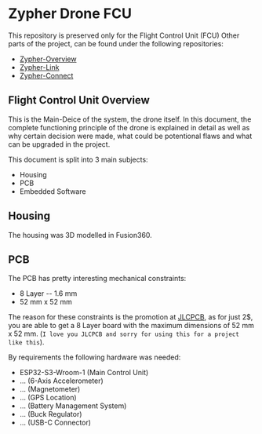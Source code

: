 # Zypher Drone FCU

This repository is preserved only for the Flight Control Unit (FCU)
Other parts of the project, can be found under the following repositories:

- [Zypher-Overview](https://github.com/Lumslucky/Zypher.git)
- [Zypher-Link](https://github.com/Lumslucky/Zypher_Link.git)
- [Zypher-Connect](https://github.com/Lumslucky/Zypher_Connect.git)

## Flight Control Unit Overview

This is the Main-Deice of the system, the drone itself. In this document, the complete functioning principle of the drone is explained in detail as well as why certain decision were made, what could be potentional flaws and what can be upgraded in the project.

This document is split into 3 main subjects:

- Housing
- PCB
- Embedded Software

## Housing

The housing was 3D modelled in Fusion360.
<!-- NOT READ YET -->

## PCB

The PCB has pretty interesting mechanical constraints:

- 8 Layer -- 1.6 mm
- 52 mm x 52 mm

The reason for these constraints is the promotion at [JLCPCB](https://jlcpcb.com/), as for just 2$, you are able to get a 8 Layer board with the maximum dimensions of 52 mm x 52 mm. (`I love you JLCPCB and sorry for using this for a project like this`).

By requirements the following hardware was needed:

- ESP32-S3-Wroom-1 (Main Control Unit)
- ... (6-Axis Accelerometer)
- ... (Magnetometer)
- ... (GPS Location)
- ... (Battery Management System)
- ... (Buck Regulator)
- ... (USB-C Connector)
